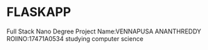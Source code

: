 # FLASKAPP
Full Stack Nano Degree Project
Name:VENNAPUSA ANANTHREDDY
ROllNO:17471A0534
studying  computer science
